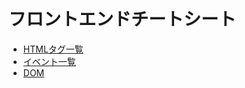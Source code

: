 # フロントエンドチートシート

- [HTMLタグ一覧](https://developer.mozilla.org/ja/docs/Web/HTML/Element)
- [イベント一覧](https://developer.mozilla.org/ja/docs/Web/Events)
- [DOM](https://dom.spec.whatwg.org/#trees)
